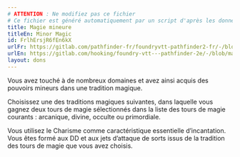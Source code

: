 ```yaml
---
# ATTENTION : Ne modifiez pas ce fichier
# Ce fichier est généré automatiquement par un script d'après les données du module Foundry VTT officiel et de sa traduction
title: Magie mineure
titleEn: Minor Magic
id: FrlhErsjR6fEn6kX
urlFr: https://gitlab.com/pathfinder-fr/foundryvtt-pathfinder2-fr/-/blob/master/data/feats/FrlhErsjR6fEn6kX.htm
urlEn: https://gitlab.com/hooking/foundry-vtt---pathfinder-2e/-/blob/master/packs/data/feats.db/minor-magic.json
layout: dons
---
```

Vous avez touché à de nombreux domaines et avez ainsi acquis des pouvoirs mineurs dans une tradition magique.

Choisissez une des traditions magiques suivantes, dans laquelle vous gagnez deux tours de magie sélectionnés dans la liste des tours de magie courants : arcanique, divine, occulte ou primordiale.

Vous utilisez le Charisme comme caractéristique essentielle d’incantation. Vous êtes formé aux DD et aux jets d’attaque de sorts issus de la tradition des tours de magie que vous avez choisis.

